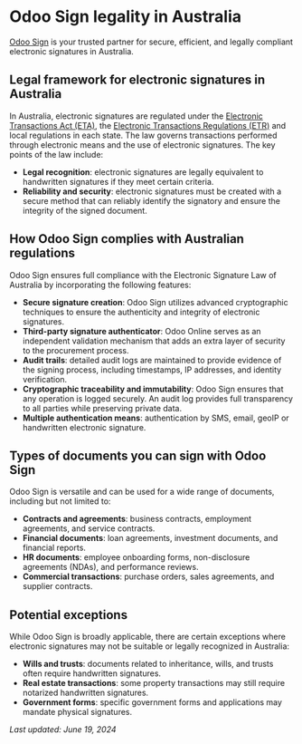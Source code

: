 # Odoo Sign legality in Australia

[Odoo Sign](../sign.md) is your trusted partner for secure, efficient, and legally compliant
electronic signatures in Australia.

## Legal framework for electronic signatures in Australia

In Australia, electronic signatures are regulated under the [Electronic Transactions Act (ETA)](https://www.legislation.gov.au/C2004A00553/latest/text), the [Electronic Transactions Regulations
(ETR)](https://www.legislation.wa.gov.au/legislation/prod/filestore.nsf/FileURL/mrdoc_23907.pdf/$FILE/Electronic%20Transactions%20Regulations%202012%20-%20%5B00-a0-04%5D.pdf?OpenElement)
and local regulations in each state. The law governs transactions performed through electronic means
and the use of electronic signatures. The key points of the law include:

- **Legal recognition**: electronic signatures are legally equivalent to handwritten signatures if
  they meet certain criteria.
- **Reliability and security**: electronic signatures must be created with a secure method that can
  reliably identify the signatory and ensure the integrity of the signed document.

## How Odoo Sign complies with Australian regulations

Odoo Sign ensures full compliance with the Electronic Signature Law of Australia by incorporating
the following features:

- **Secure signature creation**: Odoo Sign utilizes advanced cryptographic techniques to ensure the
  authenticity and integrity of electronic signatures.
- **Third-party signature authenticator**: Odoo Online serves as an independent validation mechanism
  that adds an extra layer of security to the procurement process.
- **Audit trails**: detailed audit logs are maintained to provide evidence of the signing process,
  including timestamps, IP addresses, and identity verification.
- **Cryptographic traceability and immutability**: Odoo Sign ensures that any operation is logged
  securely. An audit log provides full transparency to all parties while preserving private data.
- **Multiple authentication means**: authentication by SMS, email, geoIP or handwritten electronic
  signature.

## Types of documents you can sign with Odoo Sign

Odoo Sign is versatile and can be used for a wide range of documents, including but not limited to:

- **Contracts and agreements**: business contracts, employment agreements, and service contracts.
- **Financial documents**: loan agreements, investment documents, and financial reports.
- **HR documents**: employee onboarding forms, non-disclosure agreements (NDAs), and performance
  reviews.
- **Commercial transactions**: purchase orders, sales agreements, and supplier contracts.

## Potential exceptions

While Odoo Sign is broadly applicable, there are certain exceptions where electronic signatures may
not be suitable or legally recognized in Australia:

- **Wills and trusts**: documents related to inheritance, wills, and trusts often require
  handwritten signatures.
- **Real estate transactions**: some property transactions may still require notarized handwritten
  signatures.
- **Government forms**: specific government forms and applications may mandate physical signatures.

*Last updated: June 19, 2024*
